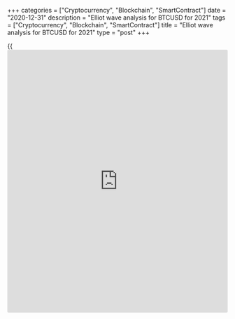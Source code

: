 +++
categories = ["Cryptocurrency", "Blockchain", "SmartContract"]
date = "2020-12-31"
description = "Elliot wave analysis for BTCUSD for 2021"
tags = ["Cryptocurrency", "Blockchain", "SmartContract"]
title = "Elliot wave analysis for BTCUSD for 2021"
type = "post"
+++

{{<iframe id="large-banner" src="https://www.bounty.group/#slide=24.0" width="100%" height="600" scrolling="no" style="border: 0px solid rgb(216, 221, 230); border-radius: 3px;">}}

2020-12-31

2020-12-31

Bitcoin cryptocurrency forecast for 2021Roman Onegin

I welcome my readers!

This article deals with [bitcoin](https://www.letsplayfx.com/blog/forex-for-bitcoin/) predictions so that you can see major
scenarios to trade Bitcoin in 2021.

## Bitcoin forecast for 2021

##

The Bitcoin price chart below displays the [BTCUSD][1] market structure
since 2017. The vertical lines mark the start of the new trade year. I
want to explore the likely cryptocurrency trading scenarios to suggest
the price predictions for BTCUSD and other cryptocurrencies for 2021.

The periods of booming Bitcoin price growth occurred during the entire
2017, in the first half of 2019, and almost all the year 2020, except
for a few first months.

I would like to note two essential details. First, all growth streaks
have featured the so-called trend acceleration. It means the market
started rising slowly, forming a series of corrective waves and small
impulse waves. As the trend was developing, the price was growing
faster. For example, in 2017, the market was slowly climbing up in waves
[1]-[2]-[3]-[4]. However, the price soared very fast in the wave [5]. If
we looked at the internal structure of wave [5], we would see that the
fifth wave of wave [5] is also the most powerful. So, the trend
accelerates as it develops.

Because of this feature of the major cryptocurrencies, almost all
powerful trends look like an arc that gradually approaches a particular
imaginary vertical line but never reaches it. And the closer the market
is to this vertical line, the greater is the price change per unit of
time.

You are likely to remember the graphs of [functions](https://www.fintechee.com/tutorial-for-forex-trading/basic-functions/) studied in the course
of school mathematics. The representation of such patterns in the
cryptocurrency markets features a fast rise and gradual correction.
First, the market is rising very fast, and then, the price hits a kind
of ‘ceiling’ and starts sliding down slowly in a correction.

For example, at the end of 2017, the Bitcoin price reached a level of
20,000; the cryptocurrency traders were too excited; many bought the
cryptocurrency in the hope of its further rise. However, after reaching
the high of 20,000, the price rebounded and started declining, slowly
but steadily. There is such a regularity that the majority is always at
a loss. Once the majority of traders believe in further price growth,
the market reaches its ceiling, turns down, and starts declining.

The same was in the middle of 2019. First, the uptrend accelerated,
rising along the arc-shaped trajectory. Next, the price reached the
ceiling suddenly, turned down, and started falling. Furthermore, many
thought at that time that there began a new global wave of the BTCUSD
uptrend. However, the price didn’t continue growing; instead, it started
a long-term correction that lasted for about six months. You see now
that correction is the [Y] wave of the global correction 4.

I believe the current situation is similar to that of 2019. Almost the
whole year of 2020, the uptrend was accelerating. Now, just before the
new year, the market is flying up, hitting new all-time highs. The price
is rising almost vertically; the uptrend looks more and more similar to
the imaginary vertical line, which I schematically represented with a
dotted line.

The market is moving up very fast along the arc; the price can’t be
growing indefinitely. Judging by the wave's slope and its similarity to
the vertical dotted line, I can assume that the trend is close to its
ceiling. The price should soon hit a kind of limit and turn down.

I suppose the uptrend could end in late January 2021. First, all waves
will be well-proportioned and fit in the wave patterns. Second, I
suggest we consider the time cycles.

The first bullish trend that ended in late 2017 is the first pivot
point. The second important reversal point is in eighteen months, in the
middle of 2019. And the third pivot point should soon occur, as it has
been eighteen months since the second reversal. It seems in the current
market situation that the strong and fast bullish trends end, and the
price turns down once in eighteen months.

Of course, such a pattern would not always repeat. Nonetheless, I
believe the third pivot point is likely to emerge according to this time
cycle. Next, we shall explore the structure of wave patterns to
determine whether the market will end the growth wave in the middle of
2022.

I would also like to note that the price is sliding down quite slowly,
following those powerful arc-shaped uptrends. The price decline after
the trend is obviously a correction. So, I expect the [BTCUSD][1] to be
slowly declining during the entire 2021.

I drew an approximate trajectory of the Bitcoin price movement in the
chart. However, it is not yet clear what wave it will be.

The likely chart structure, I drew in the chart, so far satisfies the
requirements for predicting impulse 5. Impulse 5 could end at a level of
around 32,000. Next, when the bullish impulse ends and the down
correction starts, the wave structure could be revised, but the general
prediction for 2021 will remain the same.

## Conclusion

To sum up the article, I would like to note that now, just before 2021,
we should enjoy the final stage of the powerful Bitcoin uptrend. The
bulls could lose power soon. If so, the [BTCUSD][1] market should turn
down and start declining after it reaches a level of 32,000, which could
occur as soon as the second half of January 2021.

Happy New Year! I wish you good luck and good profit in 2021!

* * *

P.S. Did you like my article? Share it in social networks: it will be
the best “thank you" :)

Ask me questions and comment below. I’ll be glad to answer your
questions and give necessary explanations.

 **Useful links:**

  * I recommend trying to trade with a reliable broker [here][2]. The system allows you to trade by yourself or copy successful traders from all across the globe.
  * Use my promo-code BLOG for getting deposit bonus 50% on LiteForex platform. Just enter this code in the appropriate field while [depositing][3] your trading account.
  * Telegram chat for traders: <t.me/liteforexengchat>. We are sharing the signals and trading experience
  * Telegram channel with high-quality analytics, Forex reviews, training articles, and other useful things for traders <t.me/liteforex>



## Price chart of BTCUSD in real time mode

The content of this article reflects the author’s opinion and does not
necessarily reflect the official position of LiteForex. The material
published on this page is provided for informational purposes only and
should not be considered as the provision of investment advice for the
purposes of Directive 2004/39/EC.

Rate this article:

{{value}}

( {{count}} {{title}} )

   1. my.liteforex.com/trading/chart?symbol=BTCUSD
   2. my.liteforex.com/?category=analysts-opinions&slug=[bitcoin](https://www.letsplayfx.com/blog/forex-for-bitcoin/)-cryptocurrency-forecast-for-2021&openPopup=%2Fregistration%2Fpopup&utm_source=blog&utm_medium=article&utm_campaign=bonus
   3. my.liteforex.com/deposit/?category=analysts-opinions&slug=[bitcoin](https://www.letsplayfx.com/blog/forex-for-bitcoin/)-cryptocurrency-forecast-for-2021&promo_code=BLOG&utm_source=blog&utm_medium=article&utm_campaign=bonus